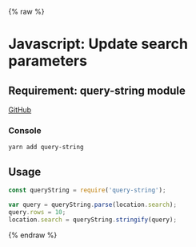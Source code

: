 {% raw %}

# Javascript: Update search parameters

## Requirement: query-string module
[GitHub](https://github.com/sindresorhus/query-string)
### Console
```
yarn add query-string
```

## Usage
```javascript
const queryString = require('query-string');

var query = queryString.parse(location.search);
query.rows = 10;
location.search = queryString.stringify(query);
```

{% endraw %}
